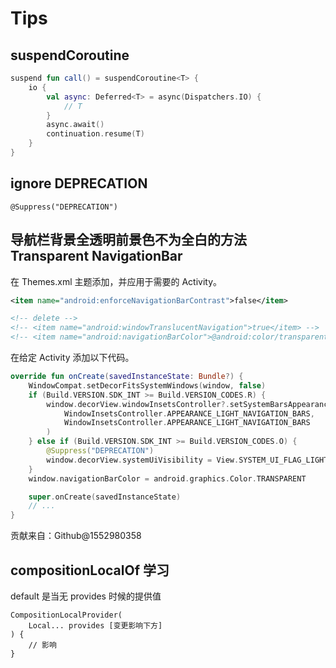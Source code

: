 # Tips

## suspendCoroutine

```kt
suspend fun call() = suspendCoroutine<T> {
    io {
        val async: Deferred<T> = async(Dispatchers.IO) {
            // T
        }
        async.await()
        continuation.resume(T)
    }
}
```

## ignore DEPRECATION

```
@Suppress("DEPRECATION")
```

## 导航栏背景全透明前景色不为全白的方法 Transparent NavigationBar

在 Themes.xml 主题添加，并应用于需要的 Activity。

```xml
<item name="android:enforceNavigationBarContrast">false</item>

<!-- delete -->
<!-- <item name="android:windowTranslucentNavigation">true</item> -->
<!-- <item name="android:navigationBarColor">@android:color/transparent</item> -->
```

在给定 Activity 添加以下代码。

```kt
override fun onCreate(savedInstanceState: Bundle?) {
    WindowCompat.setDecorFitsSystemWindows(window, false)
    if (Build.VERSION.SDK_INT >= Build.VERSION_CODES.R) {
        window.decorView.windowInsetsController?.setSystemBarsAppearance(
            WindowInsetsController.APPEARANCE_LIGHT_NAVIGATION_BARS,
            WindowInsetsController.APPEARANCE_LIGHT_NAVIGATION_BARS
        )
    } else if (Build.VERSION.SDK_INT >= Build.VERSION_CODES.O) {
        @Suppress("DEPRECATION")
        window.decorView.systemUiVisibility = View.SYSTEM_UI_FLAG_LIGHT_NAVIGATION_BAR or window.decorView.systemUiVisibility
    }
    window.navigationBarColor = android.graphics.Color.TRANSPARENT

    super.onCreate(savedInstanceState)
    // ...
}
```

贡献来自：Github@1552980358

## compositionLocalOf 学习

default 是当无 provides 时候的提供值

```
CompositionLocalProvider(
    Local... provides [变更影响下方]
) {
    // 影响
}
```